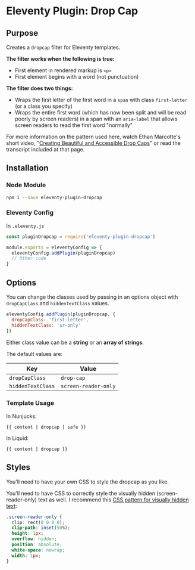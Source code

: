 # Eleventy Plugin: Drop Cap

## Purpose

Creates a `dropcap` filter for Eleventy templates.

**The filter works when the following is true:**
- First element in rendered markup is `<p>`
- First element begins with a word (not punctuation)

**The filter does two things:**

- Wraps the first letter of the first word in a `span` with class `first-letter` (or a class you specify)
- Wraps the entire first word (which has now been split and will be read poorly by screen readers) in a span with an `aria-label` that allows screen readers to read the first word "normally"

For more information on the pattern used here, watch Ethan Marcotte's short video, "[Creating Beautiful and Accessible Drop Caps](https://thegymnasium.com/take5/creating-beautiful-and-accessible-drop-caps)" or read the transcript included at that page.

## Installation

### Node Module

```sh
npm i --save eleventy-plugin-dropcap
```

### Eleventy Config

In `.eleventy.js`

```js
const pluginDropcap = require('eleventy-plugin-dropcap')

module.exports = eleventyConfig => {
  eleventyConfig.addPlugin(pluginDropcap)
  // Other code
}
```

## Options

You can change the classes used by passing in an options object with `dropCapClass` and `hiddenTextClass` values.

```js
eleventyConfig.addPlugin(pluginDropcap, {
  dropCapClass: 'first-letter',
  hiddenTextClass: 'sr-only'
})
```

Either class value can be a **string** or an **array of strings**.

The default values are:

| Key | Value |
|---|---|
| `dropCapClass` | `drop-cap` |
| `hiddenTextClass` | `screen-reader-only` |

### Template Usage

In Nunjucks:

```njk
{{ content | dropcap | safe }}
```

In Liquid:

```liquid
{{ content | dropcap }}
```

## Styles

You'll need to have your own CSS to style the dropcap as you like.

You'll need to have CSS to correctly style the visually hidden (screen-reader-only) text as well. I recommend this [CSS pattern for visually hidden text](https://www.scottohara.me/blog/2017/04/14/inclusively-hidden.html#hiding-content-visually):

```css
.screen-reader-only {
  clip: rect(0 0 0 0);
  clip-path: inset(50%);
  height: 1px;
  overflow: hidden;
  position: absolute;
  white-space: nowrap;
  width: 1px;
}
```
